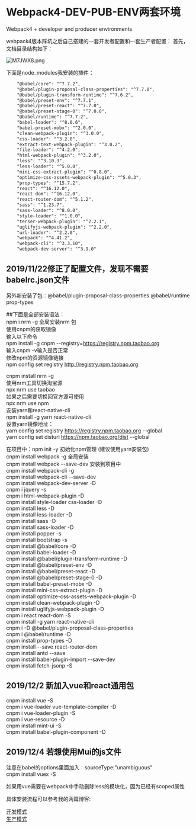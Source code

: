 # Webpack4-DEV-PUB-ENV两套环境
Webpack4 + developer and producer environments

webpack4版本踩坑之后自己搭建的一套开发者配置和一套生产者配置：
首先，文档目录结构如下：  

![M7JWX8.png](https://s2.ax1x.com/2019/11/22/M7JWX8.png)  

下面是node_modules我安装的插件：

```html
    "@babel/core": "^7.7.2",
    "@babel/plugin-proposal-class-properties": "^7.7.0",
    "@babel/plugin-transform-runtime": "^7.6.2",
    "@babel/preset-env": "^7.7.1",
    "@babel/preset-react": "^7.7.0",
    "@babel/preset-stage-0": "^7.0.0",
    "@babel/runtime": "^7.7.2",
    "babel-loader": "^8.0.6",
    "babel-preset-mobx": "^2.0.0",
    "clean-webpack-plugin": "^3.0.0",
    "css-loader": "^3.2.0",
    "extract-text-webpack-plugin": "^3.0.2",
    "file-loader": "^4.2.0",
    "html-webpack-plugin": "^3.2.0",
    "less": "^3.10.3",
    "less-loader": "^5.0.0",
    "mini-css-extract-plugin": "^0.8.0",
    "optimize-css-assets-webpack-plugin": "^5.0.3",
    "prop-types": "^15.7.2",
    "react": "^16.12.0",
    "react-dom": "^16.12.0",
    "react-router-dom": "^5.1.2",
    "sass": "^1.23.7",
    "sass-loader": "^8.0.0",
    "style-loader": "^1.0.0",
    "terser-webpack-plugin": "^2.2.1",
    "uglifyjs-webpack-plugin": "^2.2.0",
    "url-loader": "^2.2.0",
    "webpack": "^4.41.2",
    "webpack-cli": "^3.3.10",
    "webpack-dev-server": "^3.9.0"
```  

## 2019/11/22修正了配置文件，发现不需要babelrc.json文件  
另外新安装了包：@babel/plugin-proposal-class-properties  @babel/runtime  prop-types



##下面是全部安装语法：  
npm i nrm -g 全局安装nrm 包  
使用cnpm的获取镜像  
输入以下命令  
npm install -g cnpm --registry=https://registry.npm.taobao.org  
输入cnpm -v输入是否正常  
修改npm的资源镜像链接  
npm config set registry http://registry.npm.taobao.org  
  
cnpm install nrm -g  
使用nrm工具切换淘宝源    
npx nrm use taobao  
如果之后需要切换回官方源可使用   
npx nrm use npm  
安装yarn和react-native-cli  
npm install -g yarn react-native-cli  
设置yarn镜像地址：    
yarn config set registry https://registry.npm.taobao.org --global  
yarn config set disturl https://npm.taobao.org/dist --global  
  
在项目中：npm init -y  初始化npm管理  (建议使用yarn安装包)    
cnpm install webpack -g  全局安装  
cnpm install webpack --save-dev   安装到项目中  
cnpm install webpack-cli  -g  
cnpm install webpack-cli --save-dev  
cnpm install webpack-dev-server -D  
cnpm i jquery -s  
cnpm i html-webpack-plugin -D   
cnpm install style-loader css-loader -D  
cnpm install less -D  
cnpm install less-loader -D  
cnpm install sass -D  
cnpm install sass-loader -D  
cnpm install popper -s  
cnpm install bootstrap -s  
cnpm install @babel/core -D  
cnpm install babel-loader -D  
cnpm install @babel/plugin-transform-runtime -D  
cnpm install @babel/preset-env -D  
cnpm install @babel/preset-react -D  
cnpm install @babel/preset-stage-0 -D  
cnpm install babel-preset-mobx -D  
cnpm install mini-css-extract-plugin -D  
cnpm install optimize-css-assets-webpack-plugin -D  
cnpm install clean-webpack-plugin -D    
cnpm install uglifyjs-webpack-plugin -D    
cnpm i react react-dom -S  
cnpm install -g yarn react-native-cli  
cnpm i -D @babel/plugin-proposal-class-properties  
cnpm i @babel/runtime -D  
cnpm install prop-types -D  
cnpm install --save react-router-dom  
cnpm install antd --save  
cnpm install babel-plugin-import --save-dev  
cnpm install fetch-jsonp -S

## 2019/12/2 新加入vue和react通用包      
cnpm install vue -S  
cnpm i vue-loader vue-template-compiler -D  
cnpm i vue-loader-plugin -S  
cnpm i vue-resource -D  
cnpm install mint-ui -S  
cnpm install babel-plugin-component -D  

## 2019/12/4 若想使用Mui的js文件  
注意在babel的options里面加入：sourceType:"unambiguous"  
cnpm install vuex -S


如果用vue需要在webpack中手动删除less的模块化，因为已经有scoped属性




具体安装流程可以参考我的两篇博客:  
  
[开发模式](http://www.kongxiangbo.com/?p=1753)  
[生产模式](http://www.kongxiangbo.com/?p=1850)
